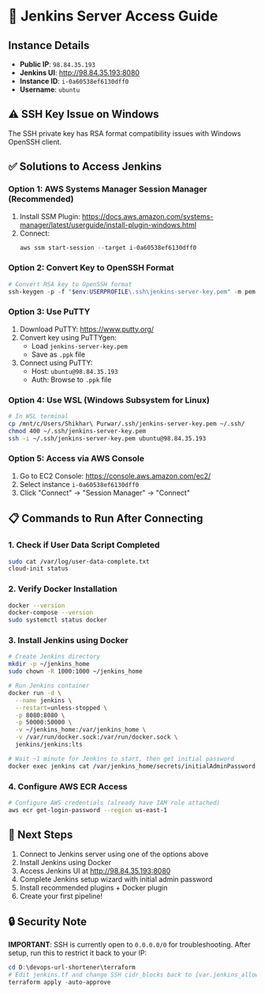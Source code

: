 # 🔐 Jenkins Server Access Guide

## Instance Details
- **Public IP**: `98.84.35.193`
- **Jenkins UI**: http://98.84.35.193:8080
- **Instance ID**: `i-0a60538ef6130dff0`
- **Username**: `ubuntu`

## ⚠️ SSH Key Issue on Windows
The SSH private key has RSA format compatibility issues with Windows OpenSSH client.

## ✅ Solutions to Access Jenkins

### Option 1: AWS Systems Manager Session Manager (Recommended)
1. Install SSM Plugin: https://docs.aws.amazon.com/systems-manager/latest/userguide/install-plugin-windows.html
2. Connect:
   ```powershell
   aws ssm start-session --target i-0a60538ef6130dff0
   ```

### Option 2: Convert Key to OpenSSH Format
```powershell
# Convert RSA key to OpenSSH format
ssh-keygen -p -f "$env:USERPROFILE\.ssh\jenkins-server-key.pem" -m pem -P "" -N ""
```

### Option 3: Use PuTTY
1. Download PuTTY: https://www.putty.org/
2. Convert key using PuTTYgen:
   - Load `jenkins-server-key.pem`
   - Save as `.ppk` file
3. Connect using PuTTY:
   - Host: `ubuntu@98.84.35.193`
   - Auth: Browse to `.ppk` file

### Option 4: Use WSL (Windows Subsystem for Linux)
```bash
# In WSL terminal
cp /mnt/c/Users/Shikhar\ Purwar/.ssh/jenkins-server-key.pem ~/.ssh/
chmod 400 ~/.ssh/jenkins-server-key.pem
ssh -i ~/.ssh/jenkins-server-key.pem ubuntu@98.84.35.193
```

### Option 5: Access via AWS Console
1. Go to EC2 Console: https://console.aws.amazon.com/ec2/
2. Select instance `i-0a60538ef6130dff0`
3. Click "Connect" → "Session Manager" → "Connect"

## 📋 Commands to Run After Connecting

### 1. Check if User Data Script Completed
```bash
sudo cat /var/log/user-data-complete.txt
cloud-init status
```

### 2. Verify Docker Installation
```bash
docker --version
docker-compose --version
sudo systemctl status docker
```

### 3. Install Jenkins using Docker
```bash
# Create Jenkins directory
mkdir -p ~/jenkins_home
sudo chown -R 1000:1000 ~/jenkins_home

# Run Jenkins container
docker run -d \
  --name jenkins \
  --restart=unless-stopped \
  -p 8080:8080 \
  -p 50000:50000 \
  -v ~/jenkins_home:/var/jenkins_home \
  -v /var/run/docker.sock:/var/run/docker.sock \
  jenkins/jenkins:lts

# Wait ~1 minute for Jenkins to start, then get initial password
docker exec jenkins cat /var/jenkins_home/secrets/initialAdminPassword
```

### 4. Configure AWS ECR Access
```bash
# Configure AWS credentials (already have IAM role attached)
aws ecr get-login-password --region us-east-1
```

## 🚀 Next Steps
1. Connect to Jenkins server using one of the options above
2. Install Jenkins using Docker
3. Access Jenkins UI at http://98.84.35.193:8080
4. Complete Jenkins setup wizard with initial admin password
5. Install recommended plugins + Docker plugin
6. Create your first pipeline!

## 🔒 Security Note
**IMPORTANT**: SSH is currently open to `0.0.0.0/0` for troubleshooting.
After setup, run this to restrict it back to your IP:
```powershell
cd D:\devops-url-shortener\terraform
# Edit jenkins.tf and change SSH cidr_blocks back to [var.jenkins_allowed_ip]
terraform apply -auto-approve
```
